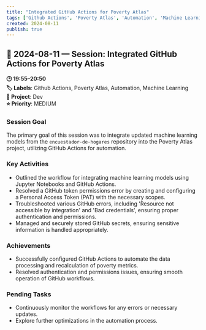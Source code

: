 ```yaml
---
title: "Integrated GitHub Actions for Poverty Atlas"
tags: ['Github Actions', 'Poverty Atlas', 'Automation', 'Machine Learning']
created: 2024-08-11
publish: true
---
```


## 📅 2024-08-11 — Session: Integrated GitHub Actions for Poverty Atlas

**🕒 19:55–20:50**  
**🏷️ Labels**: Github Actions, Poverty Atlas, Automation, Machine Learning  
**📂 Project**: Dev  
**⭐ Priority**: MEDIUM  


### Session Goal
The primary goal of this session was to integrate updated machine learning models from the `encuestador-de-hogares` repository into the Poverty Atlas project, utilizing GitHub Actions for automation.

### Key Activities
- Outlined the workflow for integrating machine learning models using Jupyter Notebooks and GitHub Actions.
- Resolved a GitHub token permissions error by creating and configuring a Personal Access Token (PAT) with the necessary scopes.
- Troubleshooted various GitHub errors, including 'Resource not accessible by integration' and 'Bad credentials', ensuring proper authentication and permissions.
- Managed and securely stored GitHub secrets, ensuring sensitive information is handled appropriately.

### Achievements
- Successfully configured GitHub Actions to automate the data processing and recalculation of poverty metrics.
- Resolved authentication and permissions issues, ensuring smooth operation of GitHub workflows.

### Pending Tasks
- Continuously monitor the workflows for any errors or necessary updates.
- Explore further optimizations in the automation process.
